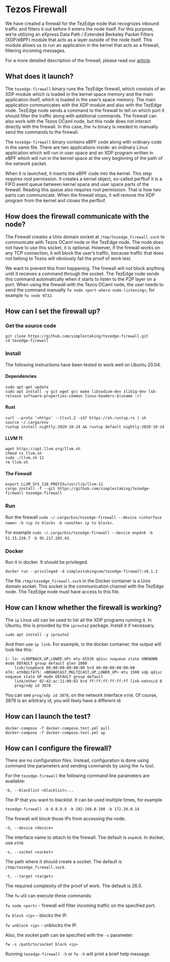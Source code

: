 # Tezos Firewall

We have created a firewall for the TezEdge node that recognizes inbound traffic and filters it out before it enters the node itself. For this purpose, we’re utilizing an eXpress Data Path / Extended Berkeley Packet Filters (XDP/eBPF) module that acts as a layer outside of the node itself. This module allows us to run an application in the kernel that acts as a firewall, filtering incoming messages.

For a more detailed description of the firewall, please read our [article](https://medium.com/simplestaking/integrating-an-ebpf-based-firewall-into-the-tezedge-node-with-multipass-validations-769d4c6ccd93?source=collection_home---6------1-----------------------).

## What does it launch?

The `tezedge-firewall` binary runs the TezEdge firewall, which consists of an XDP module which is loaded in the kernel space memory and the main application itself, which is loaded in the user’s space memory. The main application communicates with the XDP module and also with the TezEdge node. TezEdge node sends a command to the firewall to tell on which port it should filter the traffic along with additional commands. The firewall can also work with the Tezos OCaml node, but this node does not interact directly with the firewall. In this case, the `fw` binary is needed to manually send the commands to the firewall.

The `tezedge-firewall` binary contains eBPF code along with ordinary code in the same file. There are two applications inside: an ordinary Linux application which will run in user space and an XDP program written in eBPF which will run in the kernel space at the very beginning of the path of the network packet.

When it is launched, it inserts the eBPF code into the kernel. This step requires root permission. It creates a kernel object, so-called perfbuf it is a FIFO event queue between kernel space and user space parts of the firewall. Reading this queue also requires root permission. That is how two parts can communicate. When the firewall stops, it will remove the XDP program from the kernel and closes the perfbuf.

## How does the firewall communicate with the node?

The Firewall creates a Unix domain socket at `/tmp/tezedge_firewall.sock` to communicate with Tezos OCaml node or the TezEdge node. The node does not have to use this socket, it is optional. However, if the firewall works on any TCP connection, it will block the user’s traffic, because traffic that does not belong to Tezos will obviously fail the proof of work test. 

We want to prevent this from happening. The firewall will not block anything until it receives a command through the socket. The TezEdge node sends this command automatically when it starts to listen to the P2P layer on a port. When using the firewall with the Tezos OCaml node, the user needs to send the command manually `fw node <port-where-node-listening>`, for example `fw node 9732`.

## How can I set the firewall up?

### Get the source code

```
git clone https://github.com/simplestaking/tezedge-firewall.git
cd tezedge-firewall
```

### Install

The following instructions have been tested to work well on Ubuntu 20.04.

#### Dependencies

```
sudo apt-get update
sudo apt install -y git wget gcc make libsodium-dev zlib1g-dev lsb-release software-properties-common linux-headers-$(uname -r)
```

#### Rust

```
curl --proto '=https' --tlsv1.2 -sSf https://sh.rustup.rs | sh
source ~/.cargo/env
rustup install nightly-2020-10-24 && rustup default nightly-2020-10-24
```

#### LLVM 11

```
wget https://apt.llvm.org/llvm.sh
chmod +x llvm.sh
sudo ./llvm.sh 11
rm llvm.sh
```

#### The Firewall

```
export LLVM_SYS_110_PREFIX=/usr/lib/llvm-11
cargo install -f --git https://github.com/simplestaking/tezedge-firewall tezedge-firewall
```

### Run

Run the firewall `sudo ~/.cargo/bin/tezedge-firewall --device <interface name> -b <ip to block> -b <another ip to block>`.

For example `sudo ~/.cargo/bin/tezedge-firewall --device enp4s0 -b 51.15.220.7 -b 95.217.203.43`.

### Docker

Run it in docker. It should be privileged.
```
docker run --privileged -d simplestakingcom/tezedge-firewall:v0.1.3
```

The file `/tmp/tezedge_firewall.sock` in the Docker container is a Unix domain socket.
This socket is the communication channel with the TezEdge node.
The TezEdge node must have access to this file.

## How can I know whether the firewall is working?

The `ip` Linux util can be used to list all the XDP programs running it. In Ubuntu, this is provided by the `iproute2` package. Install it if necessary. 

```
sudo apt install -y iproute2
```

And then use `ip link`. For example, in the docker container, the output will look like this:

```
1: lo: <LOOPBACK,UP,LOWER_UP> mtu 65536 qdisc noqueue state UNKNOWN mode DEFAULT group default qlen 1000
    link/loopback 00:00:00:00:00:00 brd 00:00:00:00:00:00
474: eth0@if475: <BROADCAST,MULTICAST,UP,LOWER_UP> mtu 1500 xdp qdisc noqueue state UP mode DEFAULT group default
    link/ether 02:42:ac:11:00:02 brd ff:ff:ff:ff:ff:ff link-netnsid 0
    prog/xdp id 3878
```

You can see `prog/xdp id 3878`, on the network interface `eth0`. Of course, 3878 is an arbitrary id, you will likely have a different id.

## How can I launch the test?

```
docker-compose -f docker-compose.test.yml pull
docker-compose -f docker-compose.test.yml up
```

## How can I configure the firewall?

There are no configuration files. Instead, configuration is done using command line parameters and sending commands by using the `fw` tool.


For the `tezedge-firewall` the following command line parameters are available:

`-b, --blacklist <blacklist>...` 


The IP that you want to blacklist. It can be used multiple times, for example 

```
tezedge-firewall -b 8.8.8.8 -b 192.168.0.100 -b 172.20.0.14
```

The firewall will block those IPs from accessing the node.

`-d, --device <device>`

The interface name to attach to the firewall. The default is `enp4s0`. In docker, use `eth0`.

`-s, --socket <socket>`

The path where it should create a socket. The default is `/tmp/tezedge_firewall.sock`.

`-t, --target <target>`

The required complexity of the proof of work. The default is 26.0.

The `fw` util can execute these commands: 

`fw node <port>` - firewall will filter incoming traffic on the specified port.

`fw block <ip>` - blocks the IP.

`fw unblock <ip>` - unblocks the IP.

Also, the socket path can be specified with the `-s` parameter:

```
fw -s /path/to/socket block <ip>
```

Running `tezedge-firewall -h` or `fw -h` will print a brief help message.
